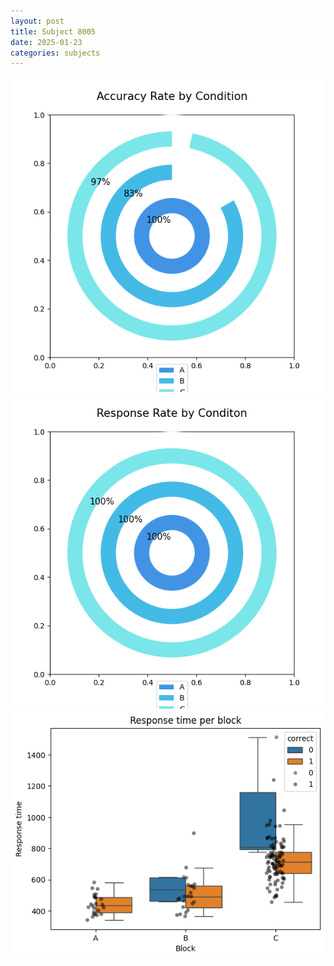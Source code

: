 ```yaml
---
layout: post
title: Subject 8005
date: 2025-01-23
categories: subjects
---
```


![](data/8005/run-27/8005_accuracy_rate.png)
![](data/8005/run-27/8005_response_rate.png)
![](data/8005/run-27/8005_rt.png)

